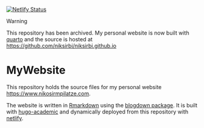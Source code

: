 [![Netlify Status](https://api.netlify.com/api/v1/badges/816336ea-4f3a-4d58-ae0e-5a3245a61727/deploy-status)](https://app.netlify.com/sites/mystifying-swanson-a9e988/deploys)

> [!warning]
> This repository has been archived. My personal website is now built with [quarto](https://quarto.org/) and the source is hosted at https://github.com/niksirbi/niksirbi.github.io

# MyWebsite
This repository holds the source files for my personal website https://www.nikosirmpilatze.com.

The website is written in [Rmarkdown](https://rmarkdown.rstudio.com/) using the [blogdown package](https://bookdown.org/yihui/blogdown/).
It is built with [hugo-academic](https://github.com/gcushen/hugo-academic) and dynamically deployed from this repository with [netlify](https://www.netlify.com/).
